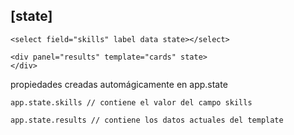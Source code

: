 ## [state]

```
<select field="skills" label data state></select>

<div panel="results" template="cards" state>
</div>
```

propiedades creadas automágicamente en app.state
```
app.state.skills // contiene el valor del campo skills

app.state.results // contiene los datos actuales del template
```